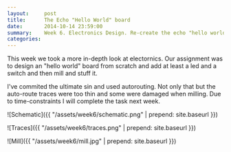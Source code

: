 ```yaml
---
layout:     post
title:      The Echo "Hello World" board
date:       2014-10-14 23:59:00
summary:    Week 6. Electronics Design. Re-create the echo "hello world" board. 
categories: 
---
```


This week we took a more in-depth look at electornics. Our assignment was to design an "hello world" board from scratch and add at least a led and a switch and then mill and stuff it.

I've commited the ultimate sin and used autorouting. Not only that but the auto-route traces were too thin and some were damaged when milling. Due to time-constraints I will complete the task next week. 

![Schematic]({{ "/assets/week6/schematic.png" | prepend: site.baseurl }})

![Traces]({{ "/assets/week6/traces.png" | prepend: site.baseurl }})

![Mill]({{ "/assets/week6/mill.jpg" | prepend: site.baseurl }})